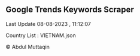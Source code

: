 

## Google Trends Keywords Scraper 
 
Last Update 08-08-2023 , 11:12:07

Country List :
VIETNAM.json



© Abdul Muttaqin 
